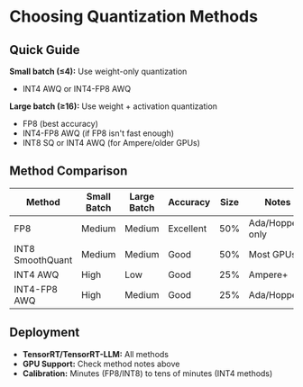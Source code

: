 # Choosing Quantization Methods

## Quick Guide

**Small batch (≤4):** Use weight-only quantization
- INT4 AWQ or INT4-FP8 AWQ

**Large batch (≥16):** Use weight + activation quantization
- FP8 (best accuracy)
- INT4-FP8 AWQ (if FP8 isn't fast enough)
- INT8 SQ or INT4 AWQ (for Ampere/older GPUs)

## Method Comparison

| Method | Small Batch | Large Batch | Accuracy | Size | Notes |
|--------|-------------|-------------|----------|------|-------|
| FP8 | Medium | Medium | Excellent | 50% | Ada/Hopper+ only |
| INT8 SmoothQuant | Medium | Medium | Good | 50% | Most GPUs |
| INT4 AWQ | High | Low | Good | 25% | Ampere+ |
| INT4-FP8 AWQ | High | Medium | Good | 25% | Ada/Hopper+ |

## Deployment
- **TensorRT/TensorRT-LLM:** All methods
- **GPU Support:** Check method notes above
- **Calibration:** Minutes (FP8/INT8) to tens of minutes (INT4 methods)